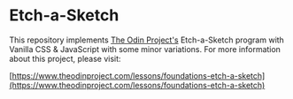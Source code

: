 # Etch-a-Sketch

This repository implements [The Odin Project's](https://www.theodinproject.com/) Etch-a-Sketch 
program with Vanilla CSS & JavaScript with some minor variations. For more information about this 
project, please visit:

[https://www.theodinproject.com/lessons/foundations-etch-a-sketch](https://www.theodinproject.com/lessons/foundations-etch-a-sketch)